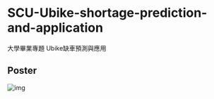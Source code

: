 # SCU-Ubike-shortage-prediction-and-application
大學畢業專題 Ubike缺車預測與應用
## Poster
![img](https://github.com/67xuan1379OuO/SCU_Ubike-shortage-prediction-and-application/blob/main/Poster.png)
